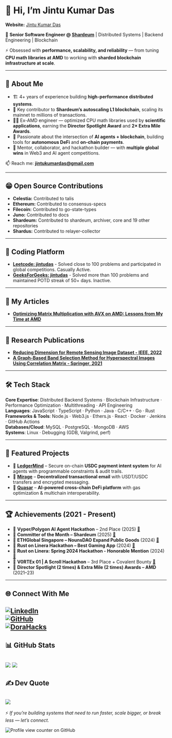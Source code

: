 # 👋 Hi, I’m Jintu Kumar Das  

**Website:** [Jintu Kumar Das](https://jintukumardas.notion.site)

🚀 **Senior Software Engineer @ [Shardeum](https://shardeum.org)** | Distributed Systems | Backend Engineering | Blockchain

⚡ Obsessed with **performance, scalability, and reliability** — from tuning **CPU math libraries at AMD** to working with **sharded blockchain infrastructure at scale**.  

---

## 💫 About Me  
- 🏗 4+ years of experience building **high-performance distributed systems**.  
- 🔗 Key contributor to **Shardeum’s autoscaling L1 blockchain**, scaling its mainnet to millions of transactions.  
- 🧑‍💻 Ex-AMD engineer — optimized CPU math libraries used by **scientific applications**, earning the **Director Spotlight Award** and **2× Extra Mile Awards**.  
- 🤖 Passionate about the intersection of **AI agents + blockchain**, building tools for **autonomous DeFi** and **on-chain payments**.  
- 👥 Mentor, collaborator, and hackathon builder — with **multiple global wins** in Web3 and AI agent competitions.  

📫 Reach me: **[jintukumardas@gmail.com](mailto:jintukumardas@gmail.com)**  

---

## 😁 Open Source Contributions

- **Celestia:** Contributed to talis
- **Ethereum:** Contributed to consensus-specs
- **Filecoin:** Contributed to go-state-types
- **Juno:**     Contributed to docs
- **Shardeum:** Contributed to shardeum, archiver, core and 19 other repositories
- **Shardus:**  Contributed to relayer-collector

---

## 📝 Coding Platform
- [**Leetcode: jintudas**](https://leetcode.com/u/jintudas/) - Solved close to 100 problems and participated in global competitions. Casually Active.
- [**GeeksForGeeks: jintudas**](https://www.geeksforgeeks.org/user/jintudas/) -  Solved more than 100 problems and maintained POTD streak of 50+ days. Inactive.

---

## 📝 My Articles
- [**Optimizing Matrix Multiplication with AVX on AMD: Lessons from My Time at AMD**](https://jintukumardas.notion.site/blog-avx512)

---

## 📝 Research Publications
- [**Reducing Dimension for Remote Sensing Image Dataset - IEEE, 2022**](https://ieeexplore.ieee.org/abstract/document/9785203/?casa_token=sBy2b8U3JMEAAAAA:TZw6NAANcoX81D7ye2r3zAV6SdOgRbaI7cQdOESSuQP2jWiuzzcsjTdCCMN_u3ZRD4QD1u7JYwI)
- [**A Graph-Based Band Selection Method for Hyperspectral Images Using Correlation Matrix - Springer, 2021**](https://www.springerprofessional.de/en/a-graph-based-band-selection-method-for-hyperspectral-images-usi/19252976)

---

## 🛠 Tech Stack  
**Core Expertise**: Distributed Backend Systems · Blockchain Infrastructure · Performance Optimization · Multithreading · API Engineering  
**Languages**: JavaScript · TypeScript · Python · Java · C/C++ · Go · Rust  
**Frameworks & Tools**: Node.js · Web3.js · Ethers.js · React · Docker · Jenkins · GitHub Actions  
**Databases/Cloud**: MySQL · PostgreSQL · MongoDB · AWS  
**Systems**: Linux · Debugging (GDB, Valgrind, perf)  

---

## 🔭 Featured Projects  
- 🔹 **[LedgerMind](https://dorahacks.io/buidl/31227)** – Secure on-chain **USDC payment intent system** for AI agents with programmable constraints & audit trails. 
- 🔹 **[Mirage](https://ethglobal.com/showcase/mirage-tz65j)** – **Decentralized transactional email** with USDT/USDC transfers and encrypted messaging.   
- 🔹 **[Quasar](https://dorahacks.io/buidl/23920)** – **AI-powered cross-chain DeFi platform** with gas optimization & multichain interoperability.  
---

## 🏆 Achievements  (2021 - Present)
- 🥈 **Vyper/Polygon AI Agent Hackathon** – 2nd Place (2025) [🔗](https://dorahacks.io/buidl/23809/milestones)  
- 🌟 **Committer of the Month – Shardeum** (2025) [🔗](https://shardeum.org/blog/jintu-das-software-engineer/)  
- 🥈 **ETHGlobal Singapore – NounsDAO Expand Public Goods** (2024) [🔗](https://ethglobal.com/showcase/mirage-tz65j)  
- 🥈 **Rust on Linera Hackathon – Best Gaming App** (2024) [🔗](https://devpost.com/software/classic-tic-tac-toe)
- 🏅 **Rust on Linera: Spring 2024 Hackathon - Honorable Mention** (2024) [🔗](https://devpost.com/software/chainseats)
- 🏅 **V0RTEx 01 | A Scroll Hackathon** – 3rd Place + Covalent Bounty [🔗](https://dorahacks.io/buidl/11870)  
- 🏅 **Director Spotlight (2 times) & Extra Mile (2 times) Awards – AMD** (2021–23)  
---

## 🌐 Connect With Me  
[![LinkedIn](https://img.shields.io/badge/LinkedIn-%230077B5.svg?logo=linkedin&logoColor=white)](https://linkedin.com/in/jintukumardas)  
[![GitHub](https://img.shields.io/badge/GitHub-100000?logo=github&logoColor=white)](https://github.com/jintukumardas)  
[![DoraHacks](https://img.shields.io/badge/DoraHacks-FE5000?logo=hackaday&logoColor=white)](https://dorahacks.io/hacker/jintuisbusy)  
---

## 📊 GitHub Stats  
![](https://github-readme-stats.vercel.app/api?username=jintukumardas&theme=radical&hide_border=false&include_all_commits=true)
![](https://github-readme-streak-stats.herokuapp.com/?user=jintukumardas&theme=radical&hide_border=false)
---

## ✍️ Dev Quote  
![](https://quotes-github-readme.vercel.app/api?type=horizontal&theme=radical)  
---

⚡ _If you’re building systems that need to run faster, scale bigger, or break less — let’s connect._  

![Profile view counter on GitHub](https://komarev.com/ghpvc/?username=jintukumardas)
